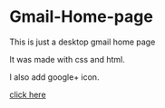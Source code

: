 # Gmail-Home-page

This is just a desktop gmail home page 

It was made with css and html.

I also add google+ icon.

[click here](https://github.com/ShitalSB/GmailHomepage/blob/master/)
